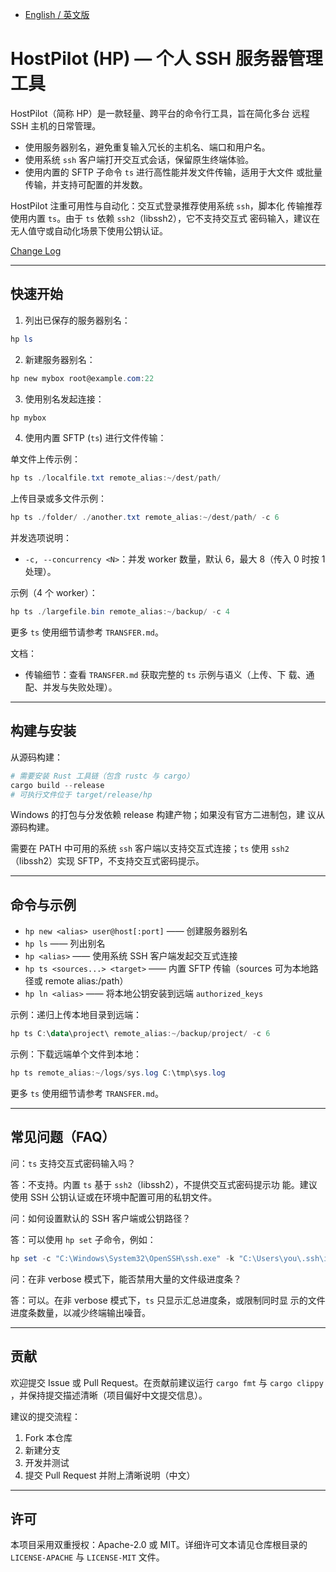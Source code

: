 - [English / 英文版](./README.md)

# HostPilot (HP) — 个人 SSH 服务器管理工具

HostPilot（简称 HP）是一款轻量、跨平台的命令行工具，旨在简化多台
远程 SSH 主机的日常管理。

- 使用服务器别名，避免重复输入冗长的主机名、端口和用户名。
- 使用系统 `ssh` 客户端打开交互式会话，保留原生终端体验。
- 使用内置的 SFTP 子命令 `ts` 进行高性能并发文件传输，适用于大文件
	或批量传输，并支持可配置的并发数。

HostPilot 注重可用性与自动化：交互式登录推荐使用系统 `ssh`，脚本化
传输推荐使用内置 `ts`。由于 `ts` 依赖 `ssh2`（libssh2），它不支持交互式
密码输入，建议在无人值守或自动化场景下使用公钥认证。

[Change Log](CHANGELOG.md)

---

## 快速开始

1. 列出已保存的服务器别名：

```powershell
hp ls
```

2. 新建服务器别名：

```powershell
hp new mybox root@example.com:22
```

3. 使用别名发起连接：

```powershell
hp mybox
```

4. 使用内置 SFTP (`ts`) 进行文件传输：

单文件上传示例：

```powershell
hp ts ./localfile.txt remote_alias:~/dest/path/
```

上传目录或多文件示例：

```powershell
hp ts ./folder/ ./another.txt remote_alias:~/dest/path/ -c 6
```

并发选项说明：

- `-c, --concurrency <N>`：并发 worker 数量，默认 6，最大 8（传入 0 时按 1 处理）。

示例（4 个 worker）：

```powershell
hp ts ./largefile.bin remote_alias:~/backup/ -c 4
```

更多 `ts` 使用细节请参考 `TRANSFER.md`。

文档：

- 传输细节：查看 `TRANSFER.md` 获取完整的 `ts` 示例与语义（上传、下
	载、通配、并发与失败处理）。

---

## 构建与安装

从源码构建：

```powershell
# 需要安装 Rust 工具链（包含 rustc 与 cargo）
cargo build --release
# 可执行文件位于 target/release/hp
```

Windows 的打包与分发依赖 release 构建产物；如果没有官方二进制包，建
议从源码构建。

需要在 PATH 中可用的系统 `ssh` 客户端以支持交互式连接；`ts` 使用 `ssh2`
（libssh2）实现 SFTP，不支持交互式密码提示。

---

## 命令与示例

- `hp new <alias> user@host[:port]` —— 创建服务器别名
- `hp ls` —— 列出别名
- `hp <alias>` —— 使用系统 SSH 客户端发起交互式连接
- `hp ts <sources...> <target>` —— 内置 SFTP 传输（sources 可为本地路
	径或 remote alias:/path）
- `hp ln <alias>` —— 将本地公钥安装到远端 `authorized_keys`

示例：递归上传本地目录到远端：

```powershell
hp ts C:\data\project\ remote_alias:~/backup/project/ -c 6
```

示例：下载远端单个文件到本地：

```powershell
hp ts remote_alias:~/logs/sys.log C:\tmp\sys.log
```

更多 `ts` 使用细节请参考 `TRANSFER.md`。

---

## 常见问题（FAQ）

问：`ts` 支持交互式密码输入吗？

答：不支持。内置 `ts` 基于 `ssh2`（libssh2），不提供交互式密码提示功
能。建议使用 SSH 公钥认证或在环境中配置可用的私钥文件。

问：如何设置默认的 SSH 客户端或公钥路径？

答：可以使用 `hp set` 子命令，例如：

```powershell
hp set -c "C:\Windows\System32\OpenSSH\ssh.exe" -k "C:\Users\you\.ssh\id_rsa.pub"
```

问：在非 verbose 模式下，能否禁用大量的文件级进度条？

答：可以。在非 verbose 模式下，`ts` 只显示汇总进度条，或限制同时显
示的文件进度条数量，以减少终端输出噪音。

---

## 贡献

欢迎提交 Issue 或 Pull Request。在贡献前建议运行 `cargo fmt` 与 `cargo clippy`
，并保持提交描述清晰（项目偏好中文提交信息）。

建议的提交流程：

1. Fork 本仓库
2. 新建分支
3. 开发并测试
4. 提交 Pull Request 并附上清晰说明（中文）

---

## 许可

本项目采用双重授权：Apache-2.0 或 MIT。详细许可文本请见仓库根目录的
`LICENSE-APACHE` 与 `LICENSE-MIT` 文件。

